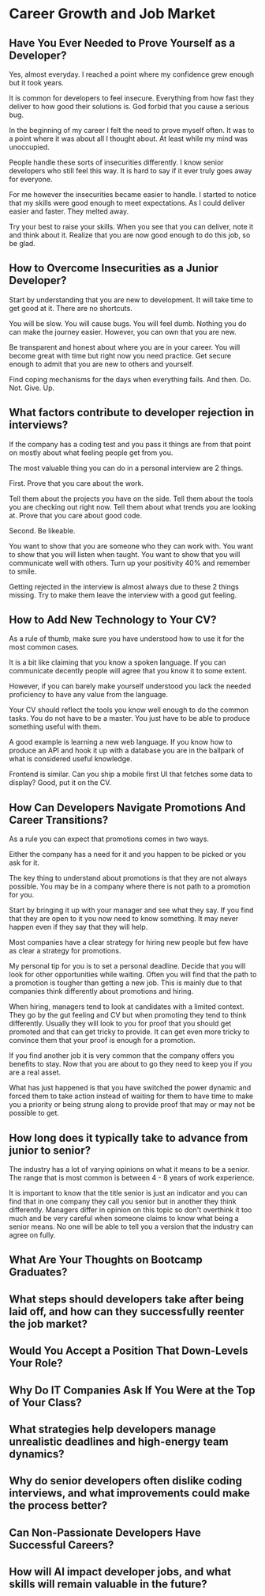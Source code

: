 # Career Growth and Job Market

## Have You Ever Needed to Prove Yourself as a Developer?

Yes, almost everyday.
I reached a point where my confidence grew enough but it took years.

It is common for developers to feel insecure.
Everything from how fast they deliver to how good their solutions is.
God forbid that you cause a serious bug.

In the beginning of my career I felt the need to prove myself often.
It was to a point where it was about all I thought about.
At least while my mind was unoccupied.

People handle these sorts of insecurities differently.
I know senior developers who still feel this way.
It is hard to say if it ever truly goes away for everyone.

For me however the insecurities became easier to handle.
I started to notice that my skills were good enough to meet expectations.
As I could deliver easier and faster. They melted away.

Try your best to raise your skills.
When you see that you can deliver, note it and think about it.
Realize that you are now good enough to do this job, so be glad.

## How to Overcome Insecurities as a Junior Developer?

Start by understanding that you are new to development.
It will take time to get good at it. There are no shortcuts.

You will be slow. You will cause bugs. You will feel dumb.
Nothing you do can make the journey easier.
However, you can own that you are new.

Be transparent and honest about where you are in your career.
You will become great with time but right now you need practice.
Get secure enough to admit that you are new to others and yourself.

Find coping mechanisms for the days when everything fails.
And then.
Do. Not. Give. Up.

## What factors contribute to developer rejection in interviews?

If the company has a coding test and you pass it things are from
that point on mostly about what feeling people get from you.

The most valuable thing you can do in a personal interview are 2 things.

First. Prove that you care about the work.

Tell them about the projects you have on the side.
Tell them about the tools you are checking out right now.
Tell them about what trends you are looking at.
Prove that you care about good code.

Second. Be likeable.

You want to show that you are someone who they can work with.
You want to show that you will listen when taught.
You want to show that you will communicate well with others.
Turn up your positivity 40% and remember to smile.

Getting rejected in the interview is almost always
due to these 2 things missing.
Try to make them leave the interview with a good gut feeling.

## How to Add New Technology to Your CV?

As a rule of thumb, make sure you have understood how to use it for
the most common cases.

It is a bit like claiming that you know a spoken language.
If you can communicate decently people will agree that you know it
to some extent.

However, if you can barely make yourself understood you lack the
needed proficiency to have any value from the language.

Your CV should reflect the tools you know well enough to do the
common tasks. You do not have to be a master.
You just have to be able to produce something useful with them.

A good example is learning a new web language. If you know how to
produce an API and hook it up with a database you are in the ballpark
of what is considered useful knowledge.

Frontend is similar. Can you ship a mobile first UI that fetches
some data to display? Good, put it on the CV.

## How Can Developers Navigate Promotions And Career Transitions?

As a rule you can expect that promotions comes in two ways.

Either the company has a need for it and you happen to be picked
or you ask for it.

The key thing to understand about promotions is that they are not
always possible. You may be in a company where there is not path
to a promotion for you.

Start by bringing it up with your manager and see what they say.
If you find that they are open to it you now need to know something.
It may never happen even if they say that they will help.

Most companies have a clear strategy for hiring new people
but few have as clear a strategy for promotions.

My personal tip for you is to set a personal deadline. Decide
that you will look for other opportunities while waiting.
Often you will find that the path to a promotion is tougher
than getting a new job. This is mainly due to that companies
think differently about promotions and hiring.

When hiring, managers tend to look at candidates with a limited context.
They go by the gut feeling and CV but when promoting they tend
to think differently. Usually they will look to you for proof
that you should get promoted and that can get tricky to provide.
It can get even more tricky to convince them that your proof
is enough for a promotion.

If you find another job it is very common that the company
offers you benefits to stay. Now that you are about to go they need
to keep you if you are a real asset.

What has just happened is that you have switched the
power dynamic and forced them to take action instead
of waiting for them to have time to make you a priority
or being strung along to provide proof that may or may
not be possible to get.

## How long does it typically take to advance from junior to senior?

The industry has a lot of varying opinions on what it means to be
a senior. The range that is most common is between 4 - 8 years
of work experience.

It is important to know that the title senior is just an indicator
and you can find that in one company they call you senior but
in another they think differently. Managers differ in opinion
on this topic so don't overthink it too much and be very
careful when someone claims to know what being a senior means.
No one will be able to tell you a version that the industry can
agree on fully.

## What Are Your Thoughts on Bootcamp Graduates?
## What steps should developers take after being laid off, and how can they successfully reenter the job market?
## Would You Accept a Position That Down-Levels Your Role?
## Why Do IT Companies Ask If You Were at the Top of Your Class?
## What strategies help developers manage unrealistic deadlines and high-energy team dynamics?
## Why do senior developers often dislike coding interviews, and what improvements could make the process better?
## Can Non-Passionate Developers Have Successful Careers?
## How will AI impact developer jobs, and what skills will remain valuable in the future?
